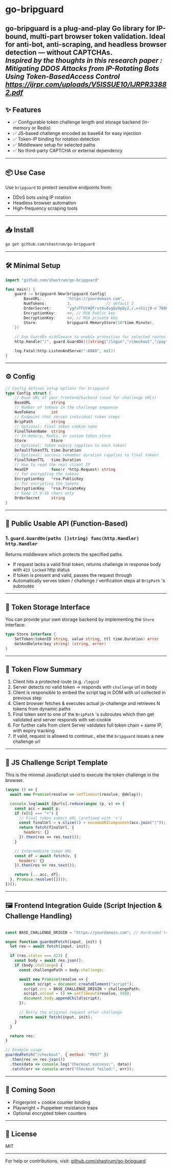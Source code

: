 # go-bripguard

**go-bripguard** is a plug-and-play Go library for IP-bound, multi-part browser token validation. Ideal for anti-bot, anti-scraping, and headless browser detection — without CAPTCHAs.
<br>
<i>Inspired by the thoughts in this research paper : Mitigating DDOS Attacks from IP-Rotating Bots Using Token-BasedAccess Control
https://ijrpr.com/uploads/V5ISSUE10/IJRPR33882.pdf </i>
---

## ✨ Features

* ✅ Configurable token challenge length and storage backend (in-memory or Redis)
* ✅ JS-based challenge encoded as base64 for easy injection
* ✅ Token-IP binding for rotation detection
* ✅ Middleware setup for selected paths
* ✅ No third-party CAPTCHA or external dependency

---

## 📦 Use Case

Use `bripguard` to protect sensitive endpoints from:

* DDoS bots using IP rotation
* Headless browser automation
* High-frequency scraping tools

---

## 📥 Install

```bash
go get github.com/shastrum/go-bripguard
```

---

## 🛠️ Minimal Setup

```go
import "github.com/shastrum/go-bripguard"

func main() {
    guard := bripguard.New(bripguard.Config{
        BaseURL:           "https://yourdomain.com",
        NumTokens:         3,               // default 3
        OrderSecret:       "ygfvTFUY#@Trvt6udvg8u9p8y2./,><h1ij9-n`7890",
        EncryptionKey:     <>, // RSA Public key
        DecryptionKey:     <>, // RSA private key
        Store:             bripguard.MemoryStore(10*time.Minute),
    })
    
    // Use GuardOn middleware to enable protection for selected routes
    http.Handle("/", guard.GuardOn([]string{"/login","/checkout","/pay"}))

    log.Fatal(http.ListenAndServe(":8080", nil))
}
```

---

## ⚙️ Config

```go
// Config defines setup options for bripguard
type Config struct {
	// Base URL of your frontend/backend (used for challenge URLs)
	BaseURL         string
	// Number of tokens in the challenge sequence
	NumTokens       int
	// Endpoint that serves individual token steps
	BripPath        string
	// Optional: Final token cookie name
	FinalTokenName  string
	// In-memory, Redis, or custom token store
	Store           Store
	// Optional: token expiry (applies to each token)
	DefaultTokenTTL time.Duration
	// Optional: success remember duration (applies to final token)
	FinalTokenTTL   time.Duration
	// How to read the real client IP
	ReadIP          func(r *http.Request) string
	// for encrypting the tokens
	EncryptionKey   *rsa.PublicKey
	// for encrypting the tokens
	DecryptionKey   *rsa.PrivateKey
	// keep it 8-16 chars only
	OrderSecret     string
}
```

---

## 📘 Public Usable API (Function-Based)

### 1. `guard.GuardOn(paths []string) func(http.Handler) http.Handler`

Returns middleware which protects the specified paths.

* If request lacks a valid final token, returns challenge in response body with `423 Locked` http status
* If token is present and valid, passes the request through
* Automatically serves token / challenge / verification steps at `BripPath` 's subroutes

---

## 🧩 Token Storage Interface

You can provide your own storage backend by implementing the `Store` interface:

```go
type Store interface {
    SetToken(tokenID string, value string, ttl time.Duration) error
    GetAndDelete(key string) (string, error)
}
```

---

## 🧪 Token Flow Summary

1. Client hits a protected route (e.g. `/login`)
2. Server detects no valid token → responds with `challenge` url in body
3. Client is responsible to embed the script tag in DOM with url collected in previous step
3. Client browser fetches & executes actual js-challenge and retrieves N tokens from dynamic paths
4. Final token sent to one of the `BripPath` 's subroutes which then get validated and server responds with set-cookie
5. For further calls from client Server validates full token chain + same IP, with expiry tracking
6. If valid, request is allowed to continue., else the `bripguard` issues a new challenge url

---


## 🧠 JS Challenge Script Template

This is the minimal JavaScript used to execute the token challenge in the browser.

```js
(async () => {
  await new Promise(resolve => setTimeout(resolve, @delay));

  console.log(await [@urls].reduce(async (p, v) => {
    const acc = await p;
    if (v[0] === "+") {
      // Final token submit URL (prefixed with '+')
      const finalUrl = v.slice(1) + encodeURIComponent(acc.join("|"));
      return fetch(finalUrl, {
        headers: {}
      }).then(res => res.text());
    }

    // Intermediate token URL
    const df = await fetch(v, {
      headers: {}
    }).then(res => res.text());

    return [...acc, df];
  }, Promise.resolve([])));
})();

```

---

## 🖼️ Frontend Integration Guide (Script Injection & Challenge Handling)

```js

const BASE_CHALLENGE_ORIGIN = "https://yourdomain.com"; // Hardcoded trusted origin

async function guardedFetch(input, init) {
  let res = await fetch(input, init);

  if (res.status === 423) {
    const body = await res.json();
    if (body.challenge) {
      const challengePath = body.challenge;

      await new Promise(resolve => {
        const script = document.createElement("script");
        script.src = BASE_CHALLENGE_ORIGIN + challengePath;
        script.onload = () => setTimeout(resolve, 500);
        document.body.appendChild(script);
      });

      // Retry the original request after challenge
      return await fetch(input, init);
    }
  }

  return res;
}

// Example usage
guardedFetch("/checkout", { method: "POST" })
  .then(res => res.json())
  .then(data => console.log("Checkout success:", data))
  .catch(err => console.error("Checkout failed:", err));


```

---



## 🚀 Coming Soon

* Fingerprint + cookie counter binding
* Playwright + Puppeteer resistance traps
* Optional encrypted token counters

---

## 📄 License

MIT

---

For help or contributions, visit: [github.com/shastrum/go-bripguard](https://github.com/shastrum/go-bripguard)
